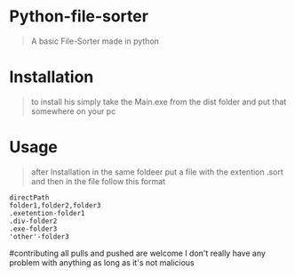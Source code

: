 # Python-file-sorter
> A basic File-Sorter made in python

# Installation
>to install his simply take the Main.exe from the dist folder and put that somewhere  on your pc
# Usage
>after Installation in the same foldeer put a file with the extention .sort and then in the  file  follow this format

````
directPath
folder1,folder2,folder3
.exetention-folder1
.div-folder2
.exe-folder3
'other'-folder3
````
#contributing
all pulls and pushed are  welcome
I don't really have any problem with anything as long  as it's not malicious
 